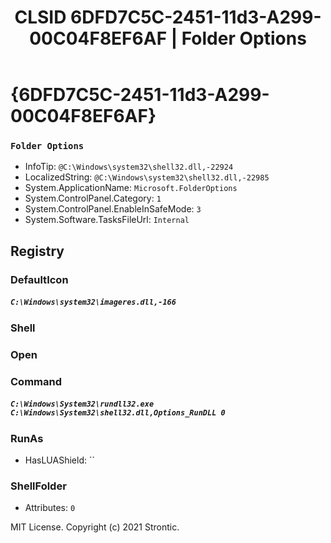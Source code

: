 ﻿---
title: "CLSID 6DFD7C5C-2451-11d3-A299-00C04F8EF6AF | Folder Options"
excerpt: What is COM-Object CLSID 6DFD7C5C-2451-11d3-A299-00C04F8EF6AF?
---

# {6DFD7C5C-2451-11d3-A299-00C04F8EF6AF}

### `Folder Options`
* InfoTip: `@C:\Windows\system32\shell32.dll,-22924`
* LocalizedString: `@C:\Windows\system32\shell32.dll,-22985`
* System.ApplicationName: `Microsoft.FolderOptions`
* System.ControlPanel.Category: `1`
* System.ControlPanel.EnableInSafeMode: `3`
* System.Software.TasksFileUrl: `Internal`

## Registry


### DefaultIcon

##### `C:\Windows\system32\imageres.dll,-166`

### Shell


### Open


### Command

##### `C:\Windows\System32\rundll32.exe C:\Windows\System32\shell32.dll,Options_RunDLL 0`

### RunAs

* HasLUAShield: ``

### ShellFolder

* Attributes: `0`

MIT License. Copyright (c) 2021 Strontic.


